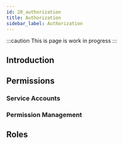 ```yaml
---
id: 20_authorization
title: Authorization
sidebar_label: Authorization
---
```


:::caution
This is page is work in progress
:::
## Introduction

## Permissions

### Service Accounts

### Permission Management

## Roles
